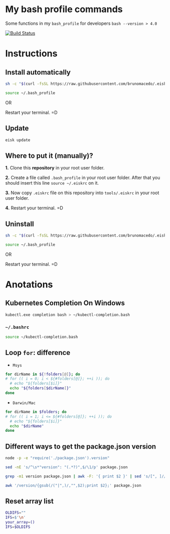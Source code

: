 # My bash profile commands

Some functions in my `bash_profile` for developers `bash --version > 4.0`

[![Build Status](https://travis-ci.org/brunomacedo/.eiskaffee.svg?branch=master)](https://travis-ci.org/brunomacedo/.eiskaffee)


# Instructions

## Install automatically

```bash
sh -c "$(curl -fsSL https://raw.githubusercontent.com/brunomacedo/.eiskaffee/master/tools/install.sh)"
```

```bash
source ~/.bash_profile
```

OR

Restart your terminal. =D

## Update

```bash
eisk update
```


## Where to put it (manually)?

**1.** Clone this **repository** in your root user folder.

**2.** Create a file called `.bash_profile` in your root user folder.
After that you should insert this line `source ~/.eiskrc` on it.

**3.** Now copy `.eiskrc` file on this repository into `tools/.eiskrc` in your root user folder.

**4.** Restart your terminal. =D


## Uninstall

```bash
sh -c "$(curl -fsSL https://raw.githubusercontent.com/brunomacedo/.eiskaffee/master/tools/uninstall.sh)"
```

```bash
source ~/.bash_profile
```

OR

Restart your terminal. =D


# Anotations

## Kubernetes Completion On Windows

```bash
kubectl.exe completion bash > ~/kubectl-completion.bash
```

### `~/.bashrc`

```bash
source ~/kubectl-completion.bash
```

## Loop `for`: difference

- `Msys`

```bash
for dirName in ${!folders[@]}; do
# for (( i = 0; i < ${#folders[@]}; ++i )); do
  # echo "${folders[$i]}"
  echo "${folders[$dirName]}"
done
```

- `Darwin/Mac`

```bash
for dirName in $folders; do
# for (( i = 1; i <= ${#folders[@]}; ++i )); do
  # echo "${folders[$i]}"
  echo "$dirName"
done
```


## Different ways to get the package.json version

```bash
node -p -e "require('./package.json').version"
```

```bash
sed -nE 's/^\s*"version": "(.*?)",$/\1/p' package.json
```

```bash
grep -m1 version package.json | awk -F: '{ print $2 }' | sed 's/[", ]//g'
```

```bash
awk '/version/{gsub(/("|",)/,"",$2);print $2};' package.json
```


## Reset array list

```bash
OLDIFS=""
IFS=$'\n'
your_array=()
IFS=$OLDIFS
```
